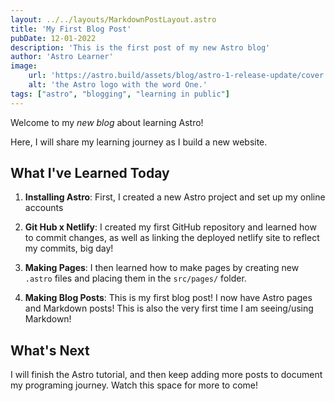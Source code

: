 ```yaml
---
layout: ../../layouts/MarkdownPostLayout.astro
title: 'My First Blog Post'
pubDate: 12-01-2022
description: 'This is the first post of my new Astro blog'
author: 'Astro Learner'
image: 
    url: 'https://astro.build/assets/blog/astro-1-release-update/cover.jpeg'
    alt: 'the Astro logo with the word One.'
tags: ["astro", "blogging", "learning in public"]
---
```



Welcome to my _new blog_ about learning Astro! 

Here, I will share my learning journey as I build a new website.

## What I've Learned Today
1. **Installing Astro**: First, I created a new Astro project and set up my online accounts

2. **Git Hub x Netlify**: I created my first GitHub repository and learned how to commit changes, as well as linking the deployed netlify site to reflect my commits, big day!

3. **Making Pages**: I then learned how to make pages by creating new `.astro` files and placing them in the `src/pages/` folder. 

4. **Making Blog Posts**: This is my first blog post!  I now have Astro pages and Markdown posts! This is also the very first time I am seeing/using  Markdown!


## What's Next
I will finish the Astro tutorial, and then keep adding more posts to document my programing journey.  Watch this space for more to come!